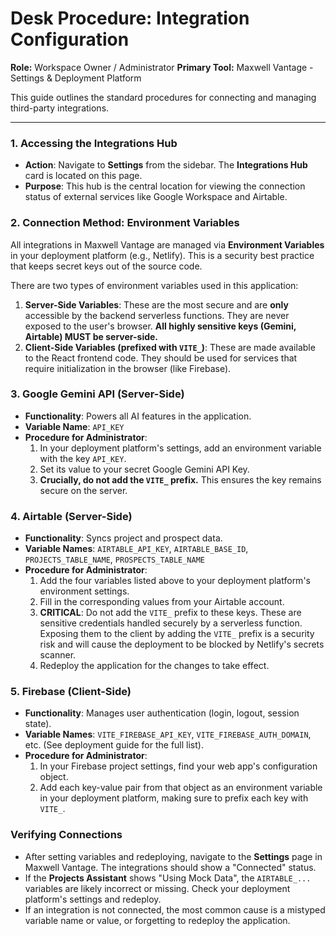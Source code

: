 

# Desk Procedure: Integration Configuration

**Role:** Workspace Owner / Administrator
**Primary Tool:** Maxwell Vantage - Settings & Deployment Platform

This guide outlines the standard procedures for connecting and managing third-party integrations.

---

### 1. Accessing the Integrations Hub

-   **Action**: Navigate to **Settings** from the sidebar. The **Integrations Hub** card is located on this page.
-   **Purpose**: This hub is the central location for viewing the connection status of external services like Google Workspace and Airtable.

### 2. Connection Method: Environment Variables

All integrations in Maxwell Vantage are managed via **Environment Variables** in your deployment platform (e.g., Netlify). This is a security best practice that keeps secret keys out of the source code.

There are two types of environment variables used in this application:

1.  **Server-Side Variables**: These are the most secure and are **only** accessible by the backend serverless functions. They are never exposed to the user's browser. **All highly sensitive keys (Gemini, Airtable) MUST be server-side.**
2.  **Client-Side Variables (prefixed with `VITE_`)**: These are made available to the React frontend code. They should be used for services that require initialization in the browser (like Firebase).

### 3. Google Gemini API (Server-Side)

-   **Functionality**: Powers all AI features in the application.
-   **Variable Name**: `API_KEY`
-   **Procedure for Administrator**:
    1.  In your deployment platform's settings, add an environment variable with the key `API_KEY`.
    2.  Set its value to your secret Google Gemini API Key.
    3.  **Crucially, do not add the `VITE_` prefix.** This ensures the key remains secure on the server.

### 4. Airtable (Server-Side)

-   **Functionality**: Syncs project and prospect data.
-   **Variable Names**: `AIRTABLE_API_KEY`, `AIRTABLE_BASE_ID`, `PROJECTS_TABLE_NAME`, `PROSPECTS_TABLE_NAME`
-   **Procedure for Administrator**:
    1.  Add the four variables listed above to your deployment platform's environment settings.
    2.  Fill in the corresponding values from your Airtable account.
    3.  **CRITICAL**: Do not add the `VITE_` prefix to these keys. These are sensitive credentials handled securely by a serverless function. Exposing them to the client by adding the `VITE_` prefix is a security risk and will cause the deployment to be blocked by Netlify's secrets scanner.
    4.  Redeploy the application for the changes to take effect.

### 5. Firebase (Client-Side)

-   **Functionality**: Manages user authentication (login, logout, session state).
-   **Variable Names**: `VITE_FIREBASE_API_KEY`, `VITE_FIREBASE_AUTH_DOMAIN`, etc. (See deployment guide for the full list).
-   **Procedure for Administrator**:
    1.  In your Firebase project settings, find your web app's configuration object.
    2.  Add each key-value pair from that object as an environment variable in your deployment platform, making sure to prefix each key with `VITE_`.

### Verifying Connections

-   After setting variables and redeploying, navigate to the **Settings** page in Maxwell Vantage. The integrations should show a "Connected" status.
-   If the **Projects Assistant** shows "Using Mock Data", the `AIRTABLE_...` variables are likely incorrect or missing. Check your deployment platform's settings and redeploy.
-   If an integration is not connected, the most common cause is a mistyped variable name or value, or forgetting to redeploy the application.